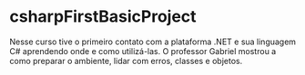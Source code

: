 # csharpFirstBasicProject
Nesse curso tive o primeiro contato com a plataforma .NET e sua linguagem C# aprendendo onde e como utilizá-las. O professor Gabriel mostrou a como preparar o ambiente, lidar com erros, classes e objetos.
